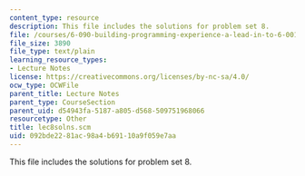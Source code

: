 ```yaml
---
content_type: resource
description: This file includes the solutions for problem set 8.
file: /courses/6-090-building-programming-experience-a-lead-in-to-6-001-january-iap-2005/092bde2281ac98a4b69110a9f059e7aa_lec8solns.scm
file_size: 3890
file_type: text/plain
learning_resource_types:
- Lecture Notes
license: https://creativecommons.org/licenses/by-nc-sa/4.0/
ocw_type: OCWFile
parent_title: Lecture Notes
parent_type: CourseSection
parent_uid: d54943fa-5187-a805-d568-509751968066
resourcetype: Other
title: lec8solns.scm
uid: 092bde22-81ac-98a4-b691-10a9f059e7aa
---
```

This file includes the solutions for problem set 8.